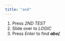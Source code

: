 ```yaml
---
title: "and"
---
```


1. Press *2ND  TEST*
2. Slide over to *LOGIC*
3. Press *Enter* to find ***abs(***
